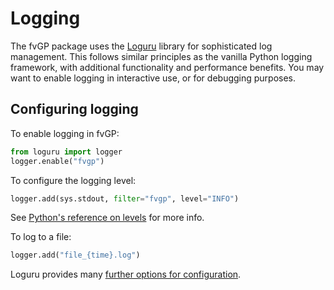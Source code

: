 # Logging

The fvGP package uses the [Loguru](https://github.com/Delgan/loguru) library for sophisticated log management. This follows similar principles as the
vanilla Python logging framework, with additional functionality and performance benefits. You may want to enable logging
in interactive use, or for debugging purposes.

## Configuring logging

To enable logging in fvGP:

```python
from loguru import logger
logger.enable("fvgp")
```

To configure the logging level:

```python
logger.add(sys.stdout, filter="fvgp", level="INFO")
```
See [Python's reference on levels](https://docs.python.org/3/howto/logging.html) for more info.

To log to a file:

```python
logger.add("file_{time}.log")
```

Loguru provides many [further options for configuration](https://github.com/Delgan/loguru).
